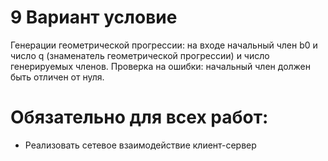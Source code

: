 # 9 Вариант условие
Генерации геометрической прогрессии: на входе начальный член b0 и число q (знаменатель геометрической прогрессии) и число генерируемых членов. Проверка на ошибки: 
начальный член должен быть отличен от нуля.
# Обязательно для всех работ:
* Реализовать сетевое взаимодействие клиент-сервер

